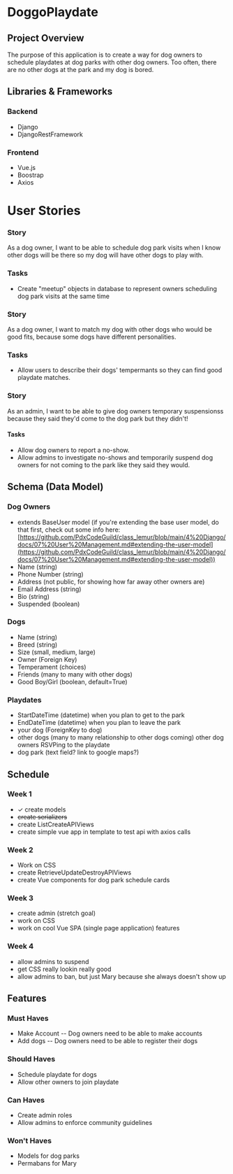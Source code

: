 # DoggoPlaydate

## Project Overview

The purpose of this application is to create a way for dog owners to schedule playdates at dog parks with other dog owners.  Too often, there are no other dogs at the park and my dog is bored.

## Libraries & Frameworks

### Backend

 - Django
 - DjangoRestFramework

### Frontend

 - Vue.js
 - Boostrap
 - Axios

# User Stories

### Story
As a dog owner, I want to be able to schedule dog park visits when I know other dogs will be there so my dog will have other dogs to play with.

### Tasks
 - Create "meetup" objects in database to represent owners scheduling dog park visits at the same time

### Story
As a dog owner, I want to match my dog with other dogs who would be good fits, because some dogs have different personalities.

### Tasks
 - Allow users to describe their dogs' tempermants so they can find good playdate matches.


### Story
As an admin, I want to be able to give dog owners temporary suspensionss because they said they'd come to the dog park but they didn't!

#### Tasks
 - Allow dog owners to report a no-show.
 - Allow admins to investigate no-shows and temporarily suspend dog owners for not coming to the park like they said they would.

## Schema (Data Model)

### Dog Owners
 - extends BaseUser model (if you're extending the base user model, do that first, check out some info here: [https://github.com/PdxCodeGuild/class_lemur/blob/main/4%20Django/docs/07%20User%20Management.md#extending-the-user-model](https://github.com/PdxCodeGuild/class_lemur/blob/main/4%20Django/docs/07%20User%20Management.md#extending-the-user-model))
 - Name (string)
 - Phone Number (string)
 - Address (not public, for showing how far away other owners are)
 - Email Address (string)
 - Bio (string)
 - Suspended (boolean)

### Dogs
 - Name (string)
 - Breed (string)
 - Size (small, medium, large)
 - Owner (Foreign Key)
 - Temperament (choices)
 - Friends (many to many with other dogs)
 - Good Boy/Girl (boolean, default=True)

### Playdates
 - StartDateTime (datetime) when you plan to get to the park
 - EndDateTime (datetime) when you plan to leave the park
 - your dog (ForeignKey to dog)
 - other dogs (many to many relationship to other dogs coming) other dog owners RSVPing to the playdate
 - dog park (text field? link to google maps?)

## Schedule
### Week 1
 - &check; create models
 - ~~create serializers~~
 - create ListCreateAPIViews
 - create simple vue app in template to test api with axios calls

### Week 2
 - Work on CSS
 - create RetrieveUpdateDestroyAPIViews
 - create Vue components for dog park schedule cards

### Week 3
 - create admin (stretch goal)
 - work on CSS
 - work on cool Vue SPA (single page application) features

### Week 4
 - allow admins to suspend
 - get CSS really lookin really good
 - allow admins to ban, but just Mary because she always doesn't show up


## Features
### Must Haves
 - Make Account -- Dog owners need to be able to make accounts
 - Add dogs -- Dog owners need to be able to register their dogs

### Should Haves
 - Schedule playdate for dogs
 - Allow other owners to join playdate

### Can Haves
 - Create admin roles
 - Allow admins to enforce community guidelines

### Won't Haves
 - Models for dog parks
 - Permabans for Mary